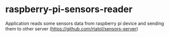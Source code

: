 # raspberry-pi-sensors-reader

Application reads some sensors data from raspberry pi device and sending them to other server (https://github.com/rtatol/sensors-server)